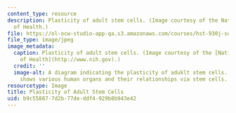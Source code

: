 ```yaml
---
content_type: resource
description: Plasticity of adult stem cells. (Image courtesy of the National Institutes
  of Health.)
file: https://ol-ocw-studio-app-qa.s3.amazonaws.com/courses/hst-930j-social-studies-of-bioscience-and-biotech-fall-2005/b9c558877d2b77deddf4929b8b943e42_hst-930jf05.jpg
file_type: image/jpeg
image_metadata:
  caption: Plasticity of adult stem cells. (Image courtesy of the [National Institutes
    of Health](http://www.nih.gov).)
  credit: ''
  image-alt: A diagram indicating the plasticity of aduklt stem cells.  The image
    shows various human organs and their relationships via stem cells.
resourcetype: Image
title: Plasticity of Adult Stem Cells
uid: b9c55887-7d2b-77de-ddf4-929b8b943e42
---
```

